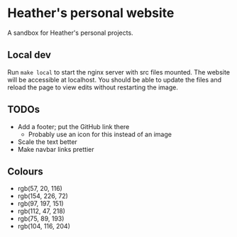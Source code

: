 # Heather's personal website

A sandbox for Heather's personal projects.

## Local dev

Run `make local` to start the nginx server with src files mounted. The website will be accessible at localhost. You should be able to update the files and reload the page to view edits without restarting the image.

## TODOs

- Add a footer; put the GitHub link there
    - Probably use an icon for this instead of an image
- Scale the text better
- Make navbar links prettier

## Colours

- rgb(57, 20, 116)
- rgb(154, 226, 72)
- rgb(97, 197, 151)
- rgb(112, 47, 218)
- rgb(75, 89, 193)
- rgb(104, 116, 204)
